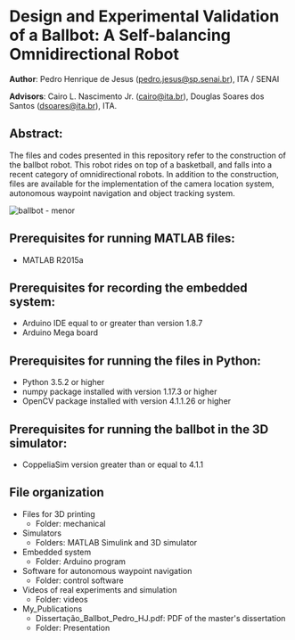 # Design and Experimental Validation of a Ballbot: A Self-balancing Omnidirectional Robot

**Author**: Pedro Henrique de Jesus (pedro.jesus@sp.senai.br), ITA / SENAI 

**Advisors**: Cairo L. Nascimento Jr. (cairo@ita.br), Douglas Soares dos Santos (dsoares@ita.br), ITA.

## Abstract:
The files and codes presented in this repository refer to the construction of the ballbot robot. This robot rides on top of a basketball, and falls into a recent category of omnidirectional robots. In addition to the construction, files are available for the implementation of the camera location system, autonomous waypoint navigation and object tracking system.

![ballbot - menor](https://user-images.githubusercontent.com/3063514/115997235-d588a600-a5b8-11eb-87ae-f8e5373d7077.png)


## Prerequisites for running MATLAB files:
- MATLAB R2015a

## Prerequisites for recording the embedded system:
- Arduino IDE equal to or greater than version 1.8.7
- Arduino Mega board

## Prerequisites for running the files in Python:
- Python 3.5.2 or higher
- numpy package installed with version 1.17.3 or higher
- OpenCV package installed with version 4.1.1.26 or higher

## Prerequisites for running the ballbot in the 3D simulator:
- CoppeliaSim version greater than or equal to 4.1.1

## File organization
- Files for 3D printing
  - Folder: mechanical
- Simulators
  - Folders: MATLAB Simulink and 3D simulator
- Embedded system
  - Folder: Arduino program
- Software for autonomous waypoint navigation
  - Folder: control software
- Videos of real experiments and simulation
  - Folder: videos
- My_Publications
  - Dissertação_Ballbot_Pedro_HJ.pdf: PDF of the master's dissertation
  - Folder: Presentation
